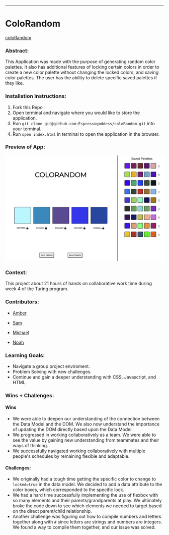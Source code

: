 ______________________________________________________  

# ColoRandom

[coloRandom](https://espressoGoddess.github.io/coloRandom/)

### Abstract:
This Application was made with the purpose of generating random color palettes. It also has additional features of locking certain colors in order to create a new color palette without changing the locked colors, and saving color palettes. The user has the ability to delete specific saved palettes if they like. 

### Installation Instructions:
1. Fork this Repo
1. Open terminal and navigate where you would like to store the application. 
1. Run `git clone git@github.com:Espressogoddess/coloRandom.git` into your terminal.
1. Run `open index.html` in terminal to open the application in the browser.

### Preview of App:

<img width="1440" alt="app preview" src="src/colorandom.png">

### Context:

This project about 21 hours of hands on collaborative work time during week 4 of the Turing program.

### Contributors:

- [Amber](https://github.com/espressoGoddess)

- [Sam](https://github.com/SamanthaMcElhinney)

- [Michael](https://github.com/mrlobatoman)

- [Noah](https://github.com/SleepyisAwak3)

### Learning Goals:

- Navigate a group project enviroment.
- Problem Solving with new challenges.
- Continue and gain a deeper understanding with CSS, Javascript, and HTML. 

### Wins + Challenges:

#### Wins
- We were able to deepen our understanding of the connection between the Data Model and the DOM. We also now understand the importance of updating the DOM directly based upon the Data Model.
- We progressed in working collaboratively as a team. We were able to see the value by gaining new understanding from teammates and their ways of thinking.
- We successfully navigated working collaboratively with multiple people's schedules by remaining flexible and adaptable.

#### Challenges:
- We originally had a tough time getting the specific color to change to `locked=true` in the data model. We decided to add a data attribute to the color boxes, which corresponded to the specific lock.
- We had a hard time successfully implementing the use of flexbox with so many elements and their parents/grandparents at play. We ultimately broke the code down to see which elements we needed to target based on the direct parent/child relationship.
- Another challenge was figuring out how to compile numbers and letters together along with `#` since letters are strings and numbers are integers. We found a way to compile them together, and our issue was solved.
